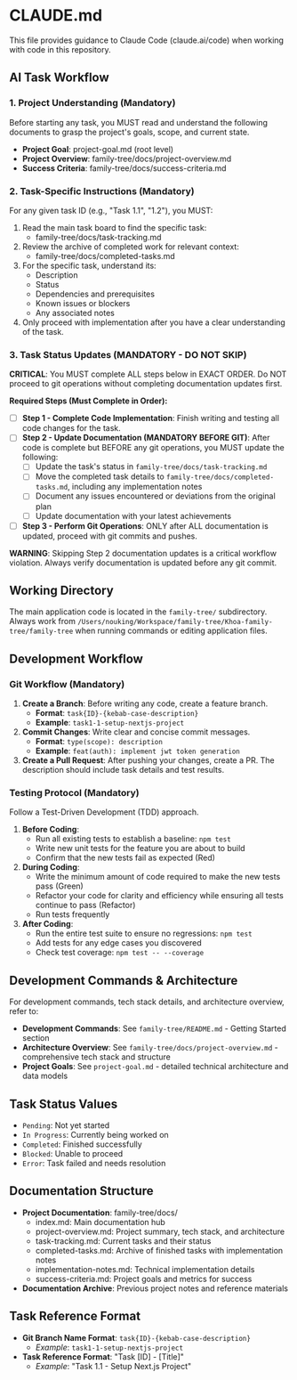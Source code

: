 # CLAUDE.md

This file provides guidance to Claude Code (claude.ai/code) when working with code in this repository.

## AI Task Workflow

### 1. Project Understanding (Mandatory)
Before starting any task, you MUST read and understand the following documents to grasp the project's goals, scope, and current state.

- **Project Goal**: project-goal.md (root level)
- **Project Overview**: family-tree/docs/project-overview.md  
- **Success Criteria**: family-tree/docs/success-criteria.md

### 2. Task-Specific Instructions (Mandatory)
For any given task ID (e.g., "Task 1.1", "1.2"), you MUST:
1. Read the main task board to find the specific task:
   - family-tree/docs/task-tracking.md
2. Review the archive of completed work for relevant context:
   - family-tree/docs/completed-tasks.md
3. For the specific task, understand its:
   - Description
   - Status
   - Dependencies and prerequisites
   - Known issues or blockers
   - Any associated notes
4. Only proceed with implementation after you have a clear understanding of the task.

### 3. Task Status Updates (MANDATORY - DO NOT SKIP)
**CRITICAL**: You MUST complete ALL steps below in EXACT ORDER. Do NOT proceed to git operations without completing documentation updates first.

**Required Steps (Must Complete in Order):**
- [ ] **Step 1 - Complete Code Implementation**: Finish writing and testing all code changes for the task.
- [ ] **Step 2 - Update Documentation (MANDATORY BEFORE GIT)**: After code is complete but BEFORE any git operations, you MUST update the following:
  - [ ] Update the task's status in `family-tree/docs/task-tracking.md`
  - [ ] Move the completed task details to `family-tree/docs/completed-tasks.md`, including any implementation notes
  - [ ] Document any issues encountered or deviations from the original plan
  - [ ] Update documentation with your latest achievements
- [ ] **Step 3 - Perform Git Operations**: ONLY after ALL documentation is updated, proceed with git commits and pushes.

**WARNING**: Skipping Step 2 documentation updates is a critical workflow violation. Always verify documentation is updated before any git commit.

## Working Directory

The main application code is located in the `family-tree/` subdirectory. Always work from `/Users/nouking/Workspace/family-tree/Khoa-family-tree/family-tree` when running commands or editing application files.

## Development Workflow

### Git Workflow (Mandatory)
1. **Create a Branch**: Before writing any code, create a feature branch.
   - **Format**: `task{ID}-{kebab-case-description}`
   - **Example**: `task1-1-setup-nextjs-project`
2. **Commit Changes**: Write clear and concise commit messages.
   - **Format**: `type(scope): description`
   - **Example**: `feat(auth): implement jwt token generation`
3. **Create a Pull Request**: After pushing your changes, create a PR. The description should include task details and test results.

### Testing Protocol (Mandatory)
Follow a Test-Driven Development (TDD) approach.

1. **Before Coding**:
   - Run all existing tests to establish a baseline: `npm test`
   - Write new unit tests for the feature you are about to build
   - Confirm that the new tests fail as expected (Red)
2. **During Coding**:
   - Write the minimum amount of code required to make the new tests pass (Green)
   - Refactor your code for clarity and efficiency while ensuring all tests continue to pass (Refactor)
   - Run tests frequently
3. **After Coding**:
   - Run the entire test suite to ensure no regressions: `npm test`
   - Add tests for any edge cases you discovered
   - Check test coverage: `npm test -- --coverage`

## Development Commands & Architecture

For development commands, tech stack details, and architecture overview, refer to:
- **Development Commands**: See `family-tree/README.md` - Getting Started section
- **Architecture Overview**: See `family-tree/docs/project-overview.md` - comprehensive tech stack and structure
- **Project Goals**: See `project-goal.md` - detailed technical architecture and data models

## Task Status Values
- `Pending`: Not yet started
- `In Progress`: Currently being worked on
- `Completed`: Finished successfully
- `Blocked`: Unable to proceed
- `Error`: Task failed and needs resolution

## Documentation Structure
- **Project Documentation**: family-tree/docs/
  - index.md: Main documentation hub
  - project-overview.md: Project summary, tech stack, and architecture
  - task-tracking.md: Current tasks and their status
  - completed-tasks.md: Archive of finished tasks with implementation notes
  - implementation-notes.md: Technical implementation details
  - success-criteria.md: Project goals and metrics for success
- **Documentation Archive**: Previous project notes and reference materials

## Task Reference Format
- **Git Branch Name Format**: `task{ID}-{kebab-case-description}`
  - *Example*: `task1-1-setup-nextjs-project`
- **Task Reference Format**: "Task [ID] - [Title]"
  - *Example*: "Task 1.1 - Setup Next.js Project"
